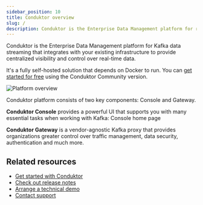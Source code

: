 ```yaml
---
sidebar_position: 10
title: Conduktor overview
slug: /
description: Conduktor is the Enterprise Data Management platform for real-time data streaming
---
```


Conduktor is the Enterprise Data Management platform for Kafka data streaming that integrates with your existing infrastructure to provide centralized visibility and control over real-time data.

It's a fully self-hosted solution that depends on Docker to run. You can [get started for free](https://www.conduktor.io/get-started) using the Conduktor Community version.

![Platform overview](https://framerusercontent.com/images/meFtLvvuqKtvLTZJuKgIV8xMI.png)

Conduktor platform consists of two key components: Console and Gateway.

**Conduktor Console** provides a powerful UI that supports you with many essential tasks when working with Kafka:
Console home page

**Conduktor Gateway** is a vendor-agnostic Kafka proxy that provides organizations greater control over traffic management, data security, authentication and much more.

## Related resources

- [Get started with Conduktor](/get-started/get-started.md)
- [Check out release notes](https://conduktor.io/changelog)
- [Arrange a technical demo](https://www.conduktor.io/contact/demo)
- [Contact support](https://www.conduktor.io/contact/support)
